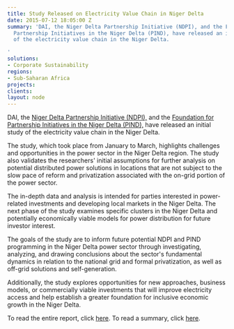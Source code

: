 ```yaml
---
title: Study Released on Electricity Value Chain in Niger Delta
date: 2015-07-12 18:05:00 Z
summary: 'DAI, the Niger Delta Partnership Initiative (NDPI), and the Foundation for
  Partnership Initiatives in the Niger Delta (PIND), have released an initial study
  of the electricity value chain in the Niger Delta.

'
solutions:
- Corporate Sustainability
regions:
- Sub-Saharan Africa
projects: 
clients: 
layout: node
---
```


DAI, the [Niger Delta Partnership Initiative (NDPI),][1] and the [Foundation for Partnership Initiatives in the Niger Delta (PIND),][2] have released an initial study of the electricity value chain in the Niger Delta.

The study, which took place from January to March, highlights challenges and opportunities in the power sector in the Niger Delta region. The study also validates the researchers' initial assumptions for further analysis on potential distributed power solutions in locations that are not subject to the slow pace of reform and privatization associated with the on-grid portion of the power sector.

The in-depth data and analysis is intended for parties interested in power-related investments and developing local markets in the Niger Delta. The next phase of the study examines specific clusters in the Niger Delta and potentially economically viable models for power distribution for future investor interest.

The goals of the study are to inform future potential NDPI and PIND programming in the Niger Delta power sector through investigating, analyzing, and drawing conclusions about the sector's fundamental dynamics in relation to the national grid and formal privatization, as well as off-grid solutions and self-generation.  

Additionally, the study explores opportunities for new approaches, business models, or commercially viable investments that will improve electricity access and help establish a greater foundation for inclusive economic growth in the Niger Delta.

To read the entire report, click [here][3]. To read a summary, click [here][4].

[1]: http://ndpifoundation.org/
[2]: http://www.pindfoundation.org/
[3]: /uploads/niger-delta-study.pdf
[4]: /uploads/summary-niger-delta-study.pdf
